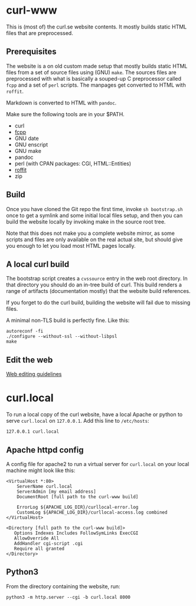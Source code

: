 # curl-www

This is (most of) the curl.se website contents. It mostly builds static
HTML files that are preprocessed.

## Prerequisites

The website is a on old custom made setup that mostly builds static HTML
files from a set of source files using (GNU) `make`. The sources files are
preprocessed with what is basically a souped-up C preprocessor called `fcpp`
and a set of `perl` scripts. The manpages get converted to HTML with
`roffit`.

Markdown is converted to HTML with `pandoc`.

Make sure the following tools are in your $PATH.

 - curl
 - [fcpp](https://daniel.haxx.se/projects/fcpp/)
 - GNU date
 - GNU enscript
 - GNU make
 - pandoc
 - perl (with CPAN packages: CGI, HTML::Entities)
 - [roffit](https://daniel.haxx.se/projects/roffit/)
 - zip

## Build

Once you have cloned the Git repo the first time, invoke `sh bootstrap.sh` once
to get a symlink and some initial local files setup, and then you can build the
website locally by invoking make in the source root tree.

Note that this does not make you a complete website mirror, as some scripts
and files are only available on the real actual site, but should give you
enough to let you load most HTML pages locally.

## A local curl build

The bootstrap script creates a `cvssource` entry in the web root directory. In
that directory you should do an in-tree build of curl. This build renders a
range of artifacts (documentation mostly) that the website build references.

If you forget to do the curl build, building the website will fail due to
missing files.

A minimal non-TLS build is perfectly fine. Like this:

    autoreconf -fi
    ./configure --without-ssl --without-libpsl
    make

## Edit the web

[Web editing guidelines](https://curl.se/web-editing.html)

# curl.local

To run a local copy of the curl website, have a local Apache or python
to serve `curl.local` on `127.0.0.1`. Add this line to `/etc/hosts`:

    127.0.0.1 curl.local

## Apache httpd config

A config file for apache2 to run a virtual server for `curl.local` on your
local machine might look like this:

~~~
<VirtualHost *:80>
    ServerName curl.local
    ServerAdmin [my email address]
    DocumentRoot [full path to the curl-www build]

    ErrorLog ${APACHE_LOG_DIR}/curllocal-error.log
    CustomLog ${APACHE_LOG_DIR}/curllocal-access.log combined
</VirtualHost>

<Directory [full path to the curl-www build]>
   Options Indexes Includes FollowSymLinks ExecCGI
   AllowOverride All
   AddHandler cgi-script .cgi
   Require all granted
</Directory>
~~~

## Python3

From the directory containing the website, run:

    python3 -m http.server --cgi -b curl.local 8000
